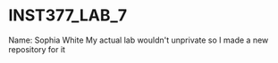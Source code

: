 # INST377_LAB_7
Name: Sophia White
My actual lab wouldn't unprivate so I made a new repository for it
